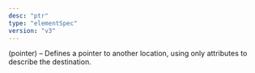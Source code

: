 ```yaml
---
desc: "ptr"
type: "elementSpec"
version: "v3"
---
```


(pointer) – Defines a pointer to another location, using only attributes to describe
the
destination.